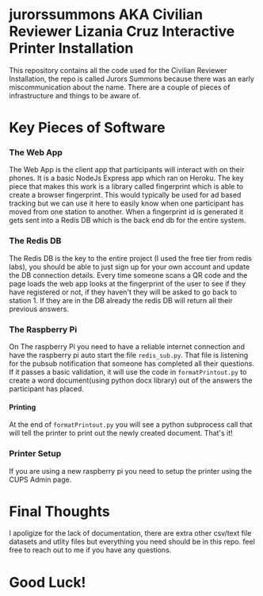 # jurorssummons AKA Civilian Reviewer Lizania Cruz Interactive Printer Installation 

This repository contains all the code used for the Civilian Reviewer Installation, the repo is called Jurors Summons because there was an early miscommunication about the name.  There are a couple of pieces of infrastructure and things to be aware of.  



# Key Pieces of Software 
### The Web App 
The Web App is the client app that participants will interact with on their phones.  It is a basic NodeJs Express app which ran on Heroku.  The key piece that makes this work is a library called fingerprint which is able to create a browser fingerprint.  This would typically be used for ad based tracking but we can use it here to easily know when one participant has moved from one station to another.  When a fingerprint id is generated it gets sent into a Redis DB which is the back end db for the entire system.  

### The Redis DB 
The Redis DB is the key to the entire project (I used the free tier from redis labs), you should be able to just sign up for your own account and update the DB connection details.  Every time someone scans a QR code and the page loads the web app looks at the fingerprint of the user to see if they have registered or not, if they haven't they will be asked to go back to station 1.  If they are in the DB already the redis DB will return all their previous answers.  

### The Raspberry Pi 
On The raspberry Pi you need to have a reliable internet connection and have the raspberry pi auto start the file `redis_sub.py`.  That file is listening for the pubsub notification that someone has completed all their questions.  If it passes a basic validation, it will use the code in `formatPrintout.py` to create a word document(using python docx library) out of the answers the participant has placed.   

#### Printing
At the end of `formatPrintout.py` you will see a python subprocess call that will tell the printer to print out the newly created document.  That's it!  

### Printer Setup
If you are using a new raspberry pi you need to setup the printer using the CUPS Admin page.  

# Final Thoughts
I apoligize for the lack of documentation, there are extra other csv/text file datasets and utlity files but everything you need should be in this repo.  feel free to reach out to me if you have any questions.  

# Good Luck!
